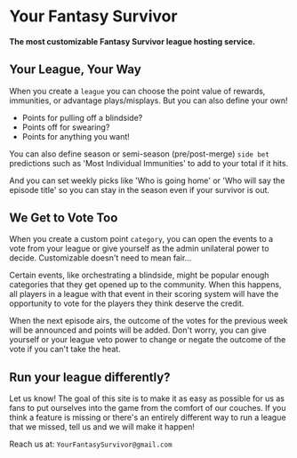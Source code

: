 # Your Fantasy Survivor
#### The most customizable Fantasy Survivor league hosting service.

## Your League, Your Way
When you create a `league` you can choose the point value of rewards, immunities, or advantage plays/misplays. 
But you can also define your own! 
 * Points for pulling off a blindside?
 * Points off for swearing?
 * Points for anything you want!

You can also define season or semi-season (pre/post-merge) `side bet` predictions such as 'Most Individual Immunities' to add to your total if it hits.

And you can set weekly picks like 'Who is going home' or 'Who will say the episode title' so you can stay in the season even if your survivor is out.

## We Get to Vote Too
When you create a custom point `category`, you can open the events to a vote from your league or give yourself as the admin unilateral power to decide. 
Customizable doesn't need to mean fair...

Certain events, like orchestrating a blindside, might be popular enough categories that they get opened up to the community. 
When this happens, all players in a league with that event in their scoring system will have the opportunity to vote for the players they think deserve the credit.

When the next episode airs, the outcome of the votes for the previous week will be announced and points will be added. Don't worry, you can give yourself or your league veto power to change or negate the outcome of the vote if you can't take the heat.

## Run your league differently?
Let us know! The goal of this site is to make it as easy as possible for us as fans to put ourselves into the game from the comfort of our couches. 
If you think a feature is missing or there's an entirely different way to run a league that we missed, tell us and we will make it happen!

Reach us at: `YourFantasySurvivor@gmail.com`
